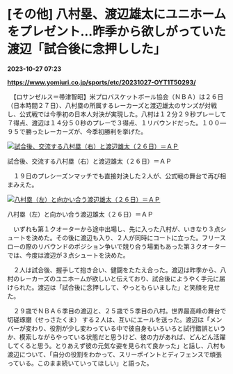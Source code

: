 # [その他] 八村塁、渡辺雄太にユニホームをプレゼント…昨季から欲しがっていた渡辺「試合後に念押しした」

**2023-10-27 07:23**

**https://www.yomiuri.co.jp/sports/etc/20231027-OYT1T50293/**

　【ロサンゼルス＝帯津智昭】米プロバスケットボール協会（ＮＢＡ）は２６日（日本時間２７日）、八村塁の所属するレーカーズと渡辺雄太のサンズが対戦し、公式戦では今季初の日本人対決が実現した。八村は１２分２９秒プレーして７得点、渡辺は１４分５０秒のプレーで３得点、１リバウンドだった。１００―９５で勝ったレーカーズが、今季初勝利を挙げた。

[![試合後、交流する八村塁（右）と渡辺雄太（２６日）＝ＡＰ](https://www.yomiuri.co.jp/media/2023/10/20231027-OYT1I50132-1.jpg)](https://www.yomiuri.co.jp/pluralphoto/20231027-OYT1I50132/)

試合後、交流する八村塁（右）と渡辺雄太（２６日）＝ＡＰ

　１９日のプレシーズンマッチでも直接対決した２人が、公式戦の舞台で再び相まみえた。

[![八村塁（左）と向かい合う渡辺雄太（２６日）＝ＡＰ](https://www.yomiuri.co.jp/media/2023/10/20231027-OYT1I50133-1.jpg)](https://www.yomiuri.co.jp/pluralphoto/20231027-OYT1I50133/)

八村塁（左）と向かい合う渡辺雄太（２６日）＝ＡＰ

　いずれも第１クオーターから途中出場し、先に入った八村が、いきなり３点シュートを決めた。その後に渡辺も入り、２人が同時にコートに立った。フリースローの際のリバウンドのポジション争いで競り合う場面もあった第３クオーターでは、今度は渡辺が３点シュートを決めた。

　２人は試合後、握手して抱き合い、健闘をたたえ合った。渡辺は昨季から、八村のレーカーズのユニホームが欲しいと伝えており、試合後にようやく手元に届けられた。渡辺は「試合後に念押しして、やっともらいました」と笑顔を見せた。

　２９歳でＮＢＡ６季目の渡辺と、２５歳で５季目の八村。世界最高峰の舞台で 切磋琢磨（せっさたくま） する２人は、互いにエールを送った。渡辺は「メンバーが変わり、役割が少し変わっている中で彼自身もいろいろと試行錯誤というか、模索しながらやっている状態だと思うけど、彼の力があれば、どんどん活躍してくると思う。とりあえず彼の元気な姿を見られて良かった」と話し、八村も渡辺について、「自分の役割をわかって、スリーポイントとディフェンスで頑張っている。このまま続いていってほしい」と語った。